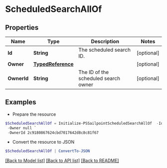 # ScheduledSearchAllOf
## Properties

Name | Type | Description | Notes
------------ | ------------- | ------------- | -------------
**Id** | **String** | The scheduled search ID.  | [optional] 
**Owner** | [**TypedReference**](TypedReference.md) |  | [optional] 
**OwnerId** | **String** | The ID of the scheduled search owner | [optional] 

## Examples

- Prepare the resource
```powershell
$ScheduledSearchAllOf = Initialize-PSSailpointScheduledSearchAllOf  -Id 0de46054-fe90-434a-b84e-c6b3359d0c64 `
 -Owner null `
 -OwnerId 2c9180867624cbd7017642d8c8c81f67
```

- Convert the resource to JSON
```powershell
$ScheduledSearchAllOf | ConvertTo-JSON
```

[[Back to Model list]](../README.md#documentation-for-models) [[Back to API list]](../README.md#documentation-for-api-endpoints) [[Back to README]](../README.md)

